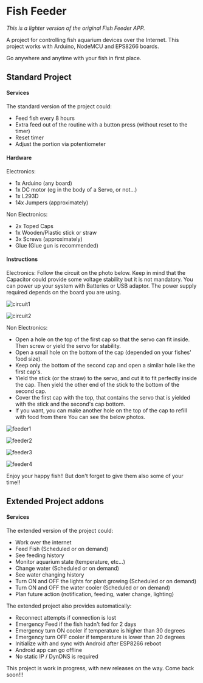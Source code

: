 
# Fish Feeder

*This is a lighter version of the original Fish Feeder APP.*

A project for controlling fish aquarium devices over the Internet.
This project works with Arduino, NodeMCU and EPS8266 boards.

Go anywhere and anytime with your fish in first place.

## Standard Project

#### Services

The standard version of the project could:
- Feed fish every 8 hours
- Extra feed out of the routine with a button press (without reset to the timer)
- Reset timer
- Adjust the portion via potentiometer
 
#### Hardware

Electronics:
- 1x Arduino (any board)
- 1x DC motor (eg in the body of a Servo, or not...)
- 1x L293D
- 14x Jumpers (approximately) 

Non Electronics:
- 2x Toped Caps
- 1x Wooden/Plastic stick or straw
- 3x Screws (approximately)
- Glue (Glue gun is recommended)

#### Instructions
Electronics:
Follow the circuit on the photo below. Keep in mind that the Capacitor could provide some voltage stability but it is not mandatory. You can power up your system with Batteries or USB adaptor. The power supply required depends on the board you are using. 

![circuit1](https://github.com/bronzeRaf/HomeAutomations/blob/main/FeederLightProject/FishFeederLight/assets/circuit.png)

![circuit2](https://github.com/bronzeRaf/HomeAutomations/blob/main/FeederLightProject/FishFeederLight/assets/5.jpg)

 Non Electronics:
- Open a hole on the top of the first cap so that the servo can fit inside. Then screw or yield the servo for stability.
- Open a small hole on the bottom of the cap (depended on your fishes' food size).
- Keep only the bottom of the second cap and open a similar hole like the first cap's.
- Yield the stick (or the straw) to the servo, and cut it to fit perfectly inside the cap. Then yield the other end of the stick to the bottom of the second cap.
- Cover the first cap with the top, that contains the servo that is yielded with the stick and the second's cap bottom.
- If you want, you can make another hole on the top of the cap to refill with food from there 
You can see the below photos. 

![feeder1](https://github.com/bronzeRaf/HomeAutomations/blob/main/FeederProject/FishFeeder/assets/1.jpg)

![feeder2](https://github.com/bronzeRaf/HomeAutomations/blob/main/FeederProject/FishFeeder/assets/2.jpg)

![feeder3](https://github.com/bronzeRaf/HomeAutomations/blob/main/FeederProject/FishFeeder/assets/3.jpg)

![feeder4](https://github.com/bronzeRaf/HomeAutomations/blob/main/FeederProject/FishFeeder/assets/4.jpg)

Enjoy your happy fish!! But don't forget to give them also some of your time!!

## Extended Project addons

#### Services

The extended version of the project could:
- Work over the internet
- Feed Fish (Scheduled or on demand)
- See feeding history
- Monitor aquarium state (temperature, etc...)
- Change water (Scheduled or on demand)
- See water changing history
- Turn ON and OFF the lights for plant growing (Scheduled or on demand)
- Turn ON and OFF the water cooler (Scheduled or on demand)
- Plan future action (notification, feeding, water change, lighting)

The extended project also provides automatically:
- Reconnect attempts if connection is lost
- Emergency Feed if the fish hadn't fed for 2 days
- Emergency turn ON cooler if temperature is higher than 30 degrees
- Emergency turn OFF cooler if temperature is lower than 20 degrees
- Initialize with and sync with Android after ESP8266 reboot
- Android app can go offline
- No static IP / DynDNS is required

This project is work in progress, with new releases on the way.
Come back soon!!!